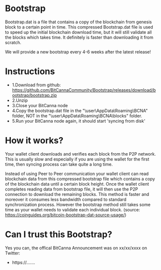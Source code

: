 # Bootstrap
Bootstrap.dat is a file that contains a copy of the blockchain from genesis block to a certain point in time. This compressed Bootstrap.dat file is used to speed up the initial blockchain download time, but it will still validate all the blocks which takes time. 
It definitely is faster than downloading it from scratch.
 
We will provide a new bootstrap every 4-6 weeks after the latest release! 

# Instructions
* 1.Download from github: https://github.com/BitCannaCommunity/Bootstrap/releases/download/bootstrap/bootstrap.zip
* 2.Unzip
* 3.Close your BitCanna node
* 4.Copy the bootstrap.dat file in the "\user\AppData\Roaming\BCNA" folder,  NOT in the "\user\AppData\Roaming\BCNA\blocks" folder.
* 5.Run your BitCanna node again, it should start 'syncing from disk'

# How it works? 
Your wallet client downloads and verifies each block from the P2P network. This is usually slow and especially if you are using the wallet for the first time, then syncing process can take quite a long time.

Instead of using Peer to Peer communication your wallet client can read blockchain data from this compressed bootstrap file which contains a copy of the blockchain data until a certain block height. Once the wallet client completes reading data from bootstrap file, it will then use the P2P connection to download the remaining blocks. This method is faster and moreover it consumes less bandwidth compared to standard synchronization process. However the bootstrap method still takes some time as your wallet needs to validate each individual block. 
(source: https://coinguides.org/bitcoin-bootstrap-dat-source-usage/)

# Can I trust this Bootstrap?
Yes you can, the offical BitCanna Announcement was on xx/xx/xxxx on Twitter:
* https://.......
